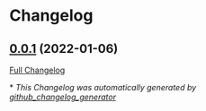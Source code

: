 # Changelog

## [0.0.1](https://github.com/T-Systems-MMS/terraform-kubernetes-cluster/tree/0.0.1) (2022-01-06)

[Full Changelog](https://github.com/T-Systems-MMS/terraform-kubernetes-cluster/compare/95c5efbb17115d7abb04f3a62000f47bc1e1cb97...0.0.1)



\* *This Changelog was automatically generated by [github_changelog_generator](https://github.com/github-changelog-generator/github-changelog-generator)*
